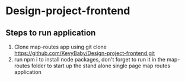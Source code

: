 # Design-project-frontend
## Steps to run application

1. Clone map-routes app using git clone https://github.com/KevyBaby/Design-project-frontend.git
2. run npm i to install node packages, don't forget to run it in the map-routes folder to start up the stand alone single page map routes application

